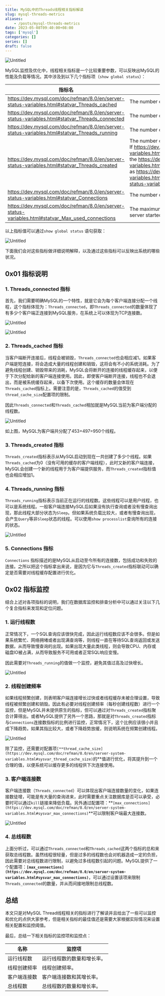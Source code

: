 ```yaml
---
title: MySQL中的Threads线程相关指标解读
slug: mysql-threads-metrics
aliases:
    - /posts/mysql-threads-metrics
date: 2023-05-08T09:40:00+08:00
tags: ['mysql']
categories: []
series: []
draft: false
---
```


![Untitled](mysql-threads-metrics/Untitled.png)

MySQL监控及优化中，线程相关指标是一个比较重要参数，可以反映出MySQL的性能及负载等情况。其中涉及到以下几个指标项（`show global status`）：

| 指标名 | 官方说明 |
| --- | --- |
| https://dev.mysql.com/doc/refman/8.0/en/server-status-variables.html#statvar_Threads_cached | The number of threads in the thread cache. |
| https://dev.mysql.com/doc/refman/8.0/en/server-status-variables.html#statvar_Threads_connected | The number of currently open connections. |
| https://dev.mysql.com/doc/refman/8.0/en/server-status-variables.html#statvar_Threads_running | The number of threads that are not sleeping. |
| https://dev.mysql.com/doc/refman/8.0/en/server-status-variables.html#statvar_Threads_created | The number of threads created to handle connections. If https://dev.mysql.com/doc/refman/8.0/en/server-status-variables.html#statvar_Threads_created is big, you may want to increase the https://dev.mysql.com/doc/refman/8.0/en/server-system-variables.html#sysvar_thread_cache_size value. The cache miss rate can be calculated as https://dev.mysql.com/doc/refman/8.0/en/server-status-variables.html#statvar_Threads_created/https://dev.mysql.com/doc/refman/8.0/en/server-status-variables.html#statvar_Connections |
| https://dev.mysql.com/doc/refman/8.0/en/server-status-variables.html#statvar_Connections | The number of connection attempts (successful or not) to the MySQL server. |
| https://dev.mysql.com/doc/refman/8.0/en/server-status-variables.html#statvar_Max_used_connections | The maximum number of connections that have been in use simultaneously since the server started. |

以上指标值可以通过`show global status` 语句获取：

![Untitled](mysql-threads-metrics/Untitled%201.png)

下面我们会对这些指标做详细说明解释，以及通过这些指标可以反映出系统的哪些状况。

## 0x01 指标说明

### 1. Threads_connected 指标

首先，我们需要明确MySQL的一个特性，就是它会为每个客户端连接分配一个线程，这个指标体现为：`Threads_connected`，即`Threads_connected`的数量体现了有多少个客户端正连接到MySQL服务，在系统上可以体现为TCP连接数。

![Untitled](mysql-threads-metrics/Untitled%202.png)

![Untitled](mysql-threads-metrics/Untitled%203.png)

### 2. Threads_cached 指标

当客户端断开连接后，线程会被销毁，`Threads_connected`也会相应减1。如果客户端是短连接，将会造成大量的线程创建和销毁，这将会有不小的系统消耗。为了避免线程创建、销毁带来的消耗，MySQL会将断开的连接的线程缓存起来，以便于下次分配给新的客户端连接使用。因此，即使客户端断开连接，线程也不会退出，而是被系统缓存起来，以备下次使用。这个缓存的数量会体现在`Threads_cached`指标上。需要注意的是，`Threads_cached`的值受到`thread_cache_size`配置项的限制。

因此`Threads_connected`和`Threads_cached`相加就是MySQL当前为客户端分配的线程数。

![Untitled](mysql-threads-metrics/Untitled%201.png)

如上图，MySQL为客户端共分配了453+497=950个线程。

### 3. Threads_created 指标

`Threads_created`指标表示从MySQL启动到现在一共创建了多少个线程。如果`Threads_cached`为0（没有可用的缓存的客户端线程），此时又新的客户端连接，MySQL会创建一个新的线程用于为客户端提供服务，而`Threads_created`指标值也会相应增加1。

### 4. Threads_running 指标

`Threads_running`指标表示当前正在运行的线程数。这些线程可以是用户线程，也可以是系统线程。一般客户端连接MySQL后如果没有执行查询或者没有慢查询出现，那此线程大部分状态为`Sleep`。但如果系统负载比较大，或者有慢查询出现，会产生`Query`等非`Sleep`状态的线程。可以使用`show processlist`查询所有的连接的状态。

![Untitled](mysql-threads-metrics/Untitled%204.png)

### 5. Connections 指标

`Connections` 指标描述的是MySQL从启动至今所有的连接数，包括成功和失败的连接。之所以把这个指标拿出来说，是因为它与`Threads_created`指标联动可以确定是否需要对线程缓存配置进行优化。

## 0x02 指标监控

结合上述对各项指标的说明，我们在数据库监控和排查分析中可以通过关注以下几个复合指标来发现和定位问题。

### 1. 运行线程数

正常情况下，一个SQL查询应该很快完成，因此运行线程数应该不会很多。但是如果系统繁忙、网络拥堵或者出现满查询等，则线程一直在等待SQL查询返回或发送数据，从而导致慢查询的出现。如果出现大量此类线程，则会导致CPU、内存或磁盘IO被占满，从而导致服务不可用或者正常SQL响应变慢。

因此需要对`Threads_running`的值做一个监控，避免其值过高及过快增长。

![Untitled](mysql-threads-metrics/Untitled%205.png)

### 2. 线程创建频率

如果线程频繁创建，则表明客户端连接增长过快或者线程缓存未被合理设置，导致线程被频繁创建和销毁。因此有必要对线程创建频率（每秒创建线程数）进行一个监控，但是MySQL并未提供原生的指标，但可以通过对`Threads_created`指标聚合计算得出。或者MySQL提供了另外一个思路，那就是对`Threads_created`指标与`Connections`连接数指标的比例进行监控，正常情况下，这个比例应该很小并且成下降趋势。如果其指比较大，或者下降趋势放缓，则说明系统在频繁创建线程。

![Untitled](mysql-threads-metrics/Untitled%206.png)

除了监控，还需要对配置项`[**thread_cache_size](https://dev.mysql.com/doc/refman/8.0/en/server-system-variables.html#sysvar_thread_cache_size)`的**值进行优化，将其提升到一个合理的值，以便系统可以缓存更多的线程供下次连接使用。

### 3. 客户端连接数

客户端连接数（`Threads_connected`）可以体现出客户端连接数量的变化，如果连接数徒增，可能是有大量的查询进来，此时需要重点关注数据库是否可以承受，必要时可以通过`kill`链接来降低负载。另外通过配置项：**`[max_connections](https://dev.mysql.com/doc/refman/8.0/en/server-system-variables.html#sysvar_max_connections)`**可以限制客户端最大连接数。

![Untitled](mysql-threads-metrics/Untitled%207.png)

### 4. 总线程数

上面分析过，可以通过`Threads_connected`和`Threads_cached`这两个指标的总和来获取总线程数。虽然线程很轻量，但是过多的线程数也会对机器造成一定的负担，因此需要对总线程数进行限制，以避免过多线程数引起的问题。MySQL提供了一个配置项：**`[max_connections](https://dev.mysql.com/doc/refman/8.0/en/server-system-variables.html#sysvar_max_connections)`**，可以通过设置该项来限制`Threads_connected`的数量，并从而间接地限制总线程数。

## 总结

本文只是对MySQL Thread线程相关的指标进行了解读并且给出了一些可以监控和优化的点供大家参考，但是相关指标的最佳值还是需要大家根据实际情况来设置相关配置和监控阈值。

最后，总结一下相关指标的监控项和监控点：

| 名称 | 监控项 |
| --- | --- |
| 运行线程数 | 运行线程数的数量和增长率。 |
| 线程创建频率 | 线程创建频率。 |
| 客户端连接数 | 客户端连接数和其增长率。 |
| 总线程数 | 总线程数的数量和增长率。 |
